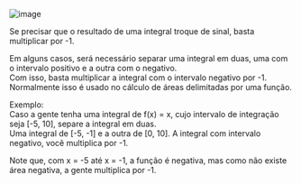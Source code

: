 ![image](https://github.com/user-attachments/assets/f684720d-4a31-443f-bb81-3de2d3b38035)

Se precisar que o resultado de uma integral troque de sinal, basta multiplicar por -1.

Em alguns casos, será necessário separar uma integral em duas, uma com o intervalo positivo e a outra com o negativo.<br>
Com isso, basta multiplicar a integral com o intervalo negativo por -1.<br>
Normalmente isso é usado no cálculo de áreas delimitadas por uma função.

Exemplo:<br>
Caso a gente tenha uma integral de f(x) = x, cujo intervalo de integração seja [-5, 10], separe a integral em duas.<br>
Uma integral de [-5, -1] e a outra de [0, 10]. A integral com intervalo negativo, você multiplica por -1.

Note que, com x = -5 até x = -1, a função é negativa, mas como não existe área negativa, a gente multiplica por -1.
